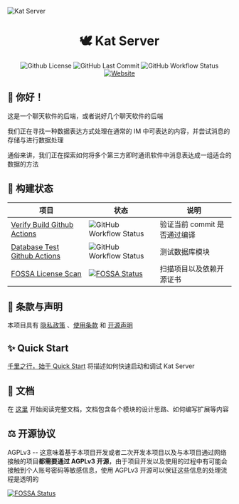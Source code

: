 ![Kat Server](https://s2.loli.net/2022/01/14/ApdrzBoIeFl6Mh8.png)

<h1 align="center">🕊 Kat Server</h1>

<div align="center">

![Github License](https://img.shields.io/github/license/catkatpowered/kat-server?style=for-the-badge) ![GitHub Last Commit](https://img.shields.io/github/last-commit/catkatpowered/kat-server?style=for-the-badge) ![GitHub Workflow Status](https://img.shields.io/github/workflow/status/catkatpowered/kat-server/Verify%20Build%20Github%20Actions?style=for-the-badge) [![Website](https://img.shields.io/badge/WEBSITE-@CatKatPowered-blue.svg?style=for-the-badge)](https://catkatpowered.com)

</div>

## 🎉 你好！

这是一个聊天软件的后端，或者说好几个聊天软件的后端

我们正在寻找一种数据表达方式处理在通常的 IM 中可表达的内容，并尝试消息的存储与进行数据处理

通俗来讲，我们正在探索如何将多个第三方即时通讯软件中消息表达成一组适合的数据的方法

## 👷 构建状态

| 项目                                                         | 状态                                                         | 说明                         |
| ------------------------------------------------------------ | ------------------------------------------------------------ | ---------------------------- |
| [Verify Build Github Actions](https://github.com/CatkatPowered/kat-server/actions/workflows/verify.yml) | ![GitHub Workflow Status](https://img.shields.io/github/workflow/status/catkatpowered/kat-server/Verify%20Build%20Github%20Actions?style=flat) | 验证当前 commit 是否通过编译 |
| [Database Test Github Actions](https://github.com/CatkatPowered/kat-server/actions/workflows/database.yml) | ![GitHub Workflow Status](https://img.shields.io/github/workflow/status/catkatpowered/kat-server/Database%20Test%20Github%20Actions?style=flat) | 测试数据库模块               |
| [FOSSA License Scan](https://app.fossa.com/projects/git%2Bgithub.com%2FCatkatPowered%2Fkat-server?utm_source=share_link) | [![FOSSA Status](https://app.fossa.com/api/projects/git%2Bgithub.com%2FCatkatPowered%2Fkat-server.svg?type=small)](https://app.fossa.com/projects/git%2Bgithub.com%2FCatkatPowered%2Fkat-server?ref=badge_small) | 扫描项目以及依赖开源证书     |

## 🍉 条款与声明

本项目具有 [隐私政策](https://project.catkatpowered.com/#/privacy-policy)
、[使用条款](https://project.catkatpowered.com/#/terms-of-use)
和 [开源声明](https://project.catkatpowered.com/#/open-source-license)

## ✨ Quick Start

[千里之行，始于 Quick Start](https://project.catkatpowered.com/#/kat-server-quick-start) 将描述如何快速启动和调试 Kat Server

## 📝 文档

在 [这里](https://project.catkatpowered.com/#/README) 开始阅读完整文档，文档包含各个模块的设计思路、如何编写扩展等内容

## ⚖ 开源协议

AGPLv3 -- 这意味着基于本项目开发或者二次开发本项目以及与本项目通过网络接触的项目**都需要通过 AGPLv3 开源**，由于项目开发以及使用的过程中有可能会接触到个人账号密码等敏感信息，使用 AGPLv3
开源可以保证这些信息的处理流程是透明的

[![FOSSA Status](https://app.fossa.com/api/projects/git%2Bgithub.com%2FCatkatPowered%2Fkat-server.svg?type=large)](https://app.fossa.com/projects/git%2Bgithub.com%2FCatkatPowered%2Fkat-server?ref=badge_large)
